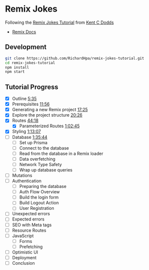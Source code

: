 # Remix Jokes

Following the [Remix Jokes Tutorial](https://www.youtube.com/watch?v=hsIWJpuxNj0&t=19243s&ab_channel=Remix) from [Kent C Dodds](https://kentcdodds.com/)

- [Remix Docs](https://remix.run/docs)

## Development

```sh
git clone https://github.com/RichardHpa/remix-jokes-tutorial.git
cd remix-jokes-tutorial
npm install
npm start
```

## Tutorial Progress

- [x] Outline [5:35](https://www.youtube.com/watch?v=hsIWJpuxNj0&t=335s)
- [x] Prerequisites [11:56](https://youtu.be/hsIWJpuxNj0?t=676)
- [x] Generating a new Remix project [17:25](https://youtu.be/hsIWJpuxNj0?t=1045)
- [x] Explore the project structure [20:26](https://youtu.be/hsIWJpuxNj0?t=1226)
- [x] Routes [44:18](https://youtu.be/hsIWJpuxNj0?t=2658)
  - [x] Parameterized Routes [1:02:45](https://youtu.be/hsIWJpuxNj0?t=3765)
- [x] Styling [1:13:07](https://youtu.be/hsIWJpuxNj0?t=4387)
- [ ] Database [1:35:44](https://youtu.be/hsIWJpuxNj0?t=5744)
  - [ ] Set up Prisma
  - [ ] Connect to the database
  - [ ] Read from the database in a Remix loader
  - [ ] Data overfetching
  - [ ] Network Type Safety
  - [ ] Wrap up database queries
- [ ] Mutations
- [ ] Authentication
  - [ ] Preparing the database
  - [ ] Auth Flow Overview
  - [ ] Build the login form
  - [ ] Build Logout Action
  - [ ] User Registration
- [ ] Unexpected errors
- [ ] Expected errors
- [ ] SEO with Meta tags
- [ ] Resource Routes
- [ ] JavaScript
  - [ ] Forms
  - [ ] Prefetching
- [ ] Optimistic UI
- [ ] Deployment
- [ ] Conclusion
